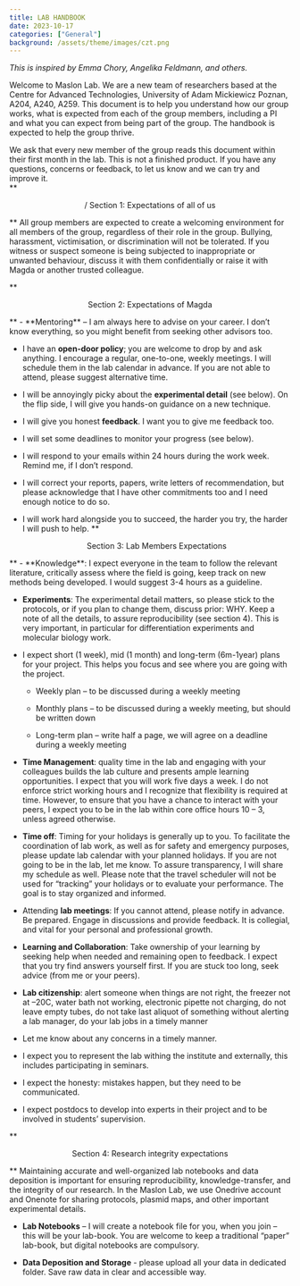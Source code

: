 ```yaml
---
title: LAB HANDBOOK
date: 2023-10-17
categories: ["General"]
background: /assets/theme/images/czt.png
---
```


_This is inspired by Emma Chory, Angelika Feldmann, and others._

Welcome to Maslon Lab. We are a new team of researchers based at the Centre for Advanced Technologies, University of Adam Mickiewicz Poznan, A204, A240, A259. This document is to help you understand how our group works, what is expected from each of the group members, including a PI and what you can expect from being part of the group. The handbook is expected to help the group thrive.  

We ask that every new member of the group reads this document within their first month in the lab. This is not a finished product. If you have any questions, concerns or feedback, to let us know and we can try and improve it.  
**<p align="center">/
Section 1: Expectations of all of us 
</p>**
All group members are expected to create a welcoming environment for all members of the group, regardless of their role in the group. Bullying, harassment, victimisation, or discrimination will not be tolerated. If you witness or suspect someone is being subjected to inappropriate or unwanted behaviour, discuss it with them confidentially or raise it with Magda or another trusted colleague.  

**<p align="center">
Section 2: Expectations of Magda
</p>**
- **Mentoring** – I am always here to advise on your career. I don’t know everything, so you might benefit from seeking other advisors too.  

- I have an **open-door policy**; you are welcome to drop by and ask anything. I encourage a regular, one-to-one, weekly meetings. I will schedule them in the lab calendar in advance. If you are not able to attend, please suggest alternative time. 

- I will be annoyingly picky about the **experimental detail** (see below). On the flip side, I will give you hands-on guidance on a new technique.   

- I will give you honest **feedback**. I want you to give me feedback too.  

- I will set some deadlines to monitor your progress (see below). 

- I will respond to your emails within 24 hours during the work week. Remind me, if I don’t respond. 

- I will correct your reports, papers, write letters of recommendation, but please acknowledge that I have other commitments too and I need enough notice to do so.  

- I will work hard alongside you to succeed, the harder you try, the harder I will push to help. 
**<p align="center">
Section 3: Lab Members Expectations
</p>**
- **Knowledge**: I expect everyone in the team to follow the relevant literature, critically assess where the field is going, keep track on new methods being developed. I would suggest 3-4 hours as a guideline. 

- **Experiments**: The experimental detail matters, so please stick to the protocols, or if you plan to change them, discuss prior: WHY. Keep a note of all the details, to assure reproducibility (see section 4). This is very important, in particular for differentiation experiments and molecular biology work. 

- I expect short (1 week), mid (1 month) and long-term (6m-1year) plans for your project. This helps you focus and see where you are going with the project.  

  - Weekly plan – to be discussed during a weekly meeting 

  - Monthly plans – to be discussed during a weekly meeting, but should be written down  

  - Long-term plan – write half a page, we will agree on a deadline during a weekly meeting  

- **Time Management**: quality time in the lab and engaging with your colleagues builds the lab culture and presents ample learning opportunities. I expect that you will work five days a week. I do not enforce strict working hours and I recognize that flexibility is required at time. However, to ensure that you have a chance to interact with your peers, I expect you to be in the lab within core office hours 10 – 3, unless agreed otherwise. 

- **Time off**: Timing for your holidays is generally up to you. To facilitate the coordination of lab work, as well as for safety and emergency purposes, please update lab calendar with your planned holidays. If you are not going to be in the lab, let me know. To assure transparency, I will share my schedule as well. Please note that the travel scheduler will not be used for “tracking” your holidays or to evaluate your performance. The goal is to stay organized and informed. 

- Attending **lab meetings**: If you cannot attend, please notify in advance. Be prepared. Engage in discussions and provide feedback. It is collegial, and vital for your personal and professional growth.  

- **Learning and Collaboration**: Take ownership of your learning by seeking help when needed and remaining open to feedback. I expect that you try find answers yourself first. If you are stuck too long, seek advice (from me or your peers). 

- **Lab citizenship**: alert someone when things are not right, the freezer not at –20C, water bath not working, electronic pipette not charging, do not leave empty tubes, do not take last aliquot of something without alerting a lab manager, do your lab jobs in a timely manner 

- Let me know about any concerns in a timely manner. 

- I expect you to represent the lab withing the institute and externally, this includes participating in seminars.  

- I expect the honesty: mistakes happen, but they need to be communicated.  

- I expect postdocs to develop into experts in their project and to be involved in students’ supervision. 

**<p align="center">
Section 4: Research integrity expectations
</p>**
Maintaining accurate and well-organized lab notebooks and data deposition is important for ensuring reproducibility, knowledge-transfer, and the integrity of our research. In the Maslon Lab, we use Onedrive account and Onenote for sharing protocols, plasmid maps, and other important experimental details.  

- **Lab Notebooks** – I will create a notebook file for you, when you join – this will be your lab-book. You are welcome to keep a traditional “paper” lab-book, but digital notebooks are compulsory.  

- **Data Deposition and Storage** - please upload all your data in dedicated folder. Save raw data in clear and accessible way. 
